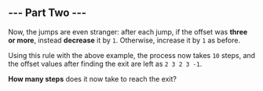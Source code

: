 ## --- Part Two ---

Now, the jumps are even stranger: after each jump, if the offset was __three or more__, instead __decrease__ it by ``1``. Otherwise, increase it by ``1`` as before.

Using this rule with the above example, the process now takes ``10`` steps, and the offset values after finding the exit are left as ``2 3 2 3 -1``.

__How many steps__ does it now take to reach the exit?
